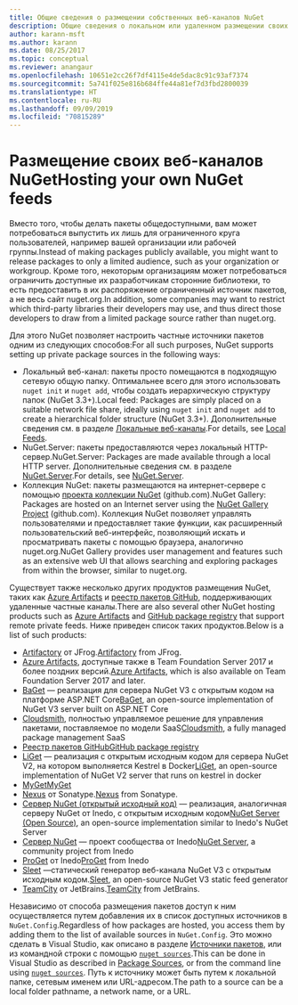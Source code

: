 ```yaml
---
title: Общие сведения о размещении собственных веб-каналов NuGet
description: Общие сведения о локальном или удаленном размещении своих веб-каналов пакетов NuGet или коллекций.
author: karann-msft
ms.author: karann
ms.date: 08/25/2017
ms.topic: conceptual
ms.reviewer: anangaur
ms.openlocfilehash: 10651e2cc26f7df4115e4de5dac8c91c93af7374
ms.sourcegitcommit: 5a741f025e816b684ffe44a81ef7d3fbd2800039
ms.translationtype: HT
ms.contentlocale: ru-RU
ms.lasthandoff: 09/09/2019
ms.locfileid: "70815289"
---
```

# <a name="hosting-your-own-nuget-feeds"></a><span data-ttu-id="468fb-103">Размещение своих веб-каналов NuGet</span><span class="sxs-lookup"><span data-stu-id="468fb-103">Hosting your own NuGet feeds</span></span>

<span data-ttu-id="468fb-104">Вместо того, чтобы делать пакеты общедоступными, вам может потребоваться выпустить их лишь для ограниченного круга пользователей, например вашей организации или рабочей группы.</span><span class="sxs-lookup"><span data-stu-id="468fb-104">Instead of making packages publicly available, you might want to release packages to only a limited audience, such as your organization or workgroup.</span></span> <span data-ttu-id="468fb-105">Кроме того, некоторым организациям может потребоваться ограничить доступные их разработчикам сторонние библиотеки, то есть предоставить в их распоряжение ограниченный источник пакетов, а не весь сайт nuget.org.</span><span class="sxs-lookup"><span data-stu-id="468fb-105">In addition, some companies may want to restrict which third-party libraries their developers may use, and thus direct those developers to draw from a limited package source rather than nuget.org.</span></span>

<span data-ttu-id="468fb-106">Для этого NuGet позволяет настроить частные источники пакетов одним из следующих способов:</span><span class="sxs-lookup"><span data-stu-id="468fb-106">For all such purposes, NuGet supports setting up private package sources in the following ways:</span></span>

- <span data-ttu-id="468fb-107">Локальный веб-канал: пакеты просто помещаются в подходящую сетевую общую папку. Оптимальнее всего для этого использовать `nuget init` и `nuget add`, чтобы создать иерархическую структуру папок (NuGet 3.3+).</span><span class="sxs-lookup"><span data-stu-id="468fb-107">Local feed: Packages are simply placed on a suitable network file share, ideally using `nuget init` and `nuget add` to create a hierarchical folder structure (NuGet 3.3+).</span></span> <span data-ttu-id="468fb-108">Дополнительные сведения см. в разделе [Локальные веб-каналы](../hosting-packages/local-feeds.md).</span><span class="sxs-lookup"><span data-stu-id="468fb-108">For details, see [Local Feeds](../hosting-packages/local-feeds.md).</span></span>
- <span data-ttu-id="468fb-109">NuGet.Server: пакеты предоставляются через локальный HTTP-сервер.</span><span class="sxs-lookup"><span data-stu-id="468fb-109">NuGet.Server: Packages are made available through a local HTTP server.</span></span> <span data-ttu-id="468fb-110">Дополнительные сведения см. в разделе [NuGet.Server](../hosting-packages/nuget-server.md).</span><span class="sxs-lookup"><span data-stu-id="468fb-110">For details, see [NuGet.Server](../hosting-packages/nuget-server.md).</span></span>
- <span data-ttu-id="468fb-111">Коллекция NuGet: пакеты размещаются на интернет-сервере с помощью [проекта коллекции NuGet](https://github.com/NuGet/NuGetGallery#build-and-run-the-gallery-in-arbitrary-number-easy-steps) (github.com).</span><span class="sxs-lookup"><span data-stu-id="468fb-111">NuGet Gallery: Packages are hosted on an Internet server using the [NuGet Gallery Project](https://github.com/NuGet/NuGetGallery#build-and-run-the-gallery-in-arbitrary-number-easy-steps) (github.com).</span></span> <span data-ttu-id="468fb-112">Коллекция NuGet позволяет управлять пользователями и предоставляет такие функции, как расширенный пользовательский веб-интерфейс, позволяющий искать и просматривать пакеты с помощью браузера, аналогично nuget.org.</span><span class="sxs-lookup"><span data-stu-id="468fb-112">NuGet Gallery provides user management and features such as an extensive web UI that allows searching and exploring packages from within the browser, similar to nuget.org.</span></span>

<span data-ttu-id="468fb-113">Существует также несколько других продуктов размещения NuGet, таких как [Azure Artifacts](https://www.visualstudio.com/docs/package/nuget/publish) и [реестр пакетов GitHub](https://help.github.com/articles/configuring-nuget-for-use-with-github-package-registry), поддерживающих удаленные частные каналы.</span><span class="sxs-lookup"><span data-stu-id="468fb-113">There are also several other NuGet hosting products such as [Azure Artifacts](https://www.visualstudio.com/docs/package/nuget/publish) and [GitHub package registry](https://help.github.com/articles/configuring-nuget-for-use-with-github-package-registry) that support remote private feeds.</span></span> <span data-ttu-id="468fb-114">Ниже приведен список таких продуктов.</span><span class="sxs-lookup"><span data-stu-id="468fb-114">Below is a list of such products:</span></span>

- <span data-ttu-id="468fb-115">[Artifactory](https://www.jfrog.com/artifactory/) от JFrog.</span><span class="sxs-lookup"><span data-stu-id="468fb-115">[Artifactory](https://www.jfrog.com/artifactory/) from JFrog.</span></span>
- <span data-ttu-id="468fb-116">[Azure Artifacts](https://www.visualstudio.com/docs/package/nuget/publish), доступные также в Team Foundation Server 2017 и более поздних версий.</span><span class="sxs-lookup"><span data-stu-id="468fb-116">[Azure Artifacts](https://www.visualstudio.com/docs/package/nuget/publish), which is also available on Team Foundation Server 2017 and later.</span></span>
- <span data-ttu-id="468fb-117">[BaGet](https://github.com/loic-sharma/BaGet) — реализация для сервера NuGet V3 с открытым кодом на платформе ASP.NET Core</span><span class="sxs-lookup"><span data-stu-id="468fb-117">[BaGet](https://github.com/loic-sharma/BaGet), an open-source implementation of NuGet V3 server built on ASP.NET Core</span></span>
- <span data-ttu-id="468fb-118">[Cloudsmith](https://cloudsmith.io/l/nuget-feed/), полностью управляемое решение для управления пакетами, поставляемое по модели SaaS</span><span class="sxs-lookup"><span data-stu-id="468fb-118">[Cloudsmith](https://cloudsmith.io/l/nuget-feed/), a fully managed package management SaaS</span></span>
- [<span data-ttu-id="468fb-119">Реестр пакетов GitHub</span><span class="sxs-lookup"><span data-stu-id="468fb-119">GitHub package registry</span></span>](https://help.github.com/articles/configuring-nuget-for-use-with-github-package-registry)
- <span data-ttu-id="468fb-120">[LiGet](https://github.com/ai-traders/liget) — реализация с открытым исходным кодом для сервера NuGet V2, на котором выполняется Kestrel в Docker</span><span class="sxs-lookup"><span data-stu-id="468fb-120">[LiGet](https://github.com/ai-traders/liget), an open-source implementation of NuGet V2 server that runs on kestrel in docker</span></span>
- [<span data-ttu-id="468fb-121">MyGet</span><span class="sxs-lookup"><span data-stu-id="468fb-121">MyGet</span></span>](http://myget.org)
- <span data-ttu-id="468fb-122">[Nexus](http://www.sonatype.org/nexus/) от Sonatype.</span><span class="sxs-lookup"><span data-stu-id="468fb-122">[Nexus](http://www.sonatype.org/nexus/) from Sonatype.</span></span>
- <span data-ttu-id="468fb-123">[Сервер NuGet (открытый исходный код)](http://nuget-server.net) — реализация, аналогичная серверу NuGet от Inedo, с открытым исходным кодом</span><span class="sxs-lookup"><span data-stu-id="468fb-123">[NuGet Server (Open Source)](http://nuget-server.net), an open-source implementation similar to Inedo's NuGet Server</span></span>
- <span data-ttu-id="468fb-124">[Сервер NuGet](http://nugetserver.net/) — проект сообщества от Inedo</span><span class="sxs-lookup"><span data-stu-id="468fb-124">[NuGet Server](http://nugetserver.net/), a community project from Inedo</span></span>
- <span data-ttu-id="468fb-125">[ProGet](http://inedo.com/proget) от Inedo</span><span class="sxs-lookup"><span data-stu-id="468fb-125">[ProGet](http://inedo.com/proget) from Inedo</span></span>
- <span data-ttu-id="468fb-126">[Sleet](https://github.com/emgarten/sleet) —статический генератор веб-канала NuGet V3 с открытым исходным кодом.</span><span class="sxs-lookup"><span data-stu-id="468fb-126">[Sleet](https://github.com/emgarten/sleet), an open-source NuGet V3 static feed generator</span></span>
- <span data-ttu-id="468fb-127">[TeamCity](https://www.jetbrains.com/teamcity/) от JetBrains.</span><span class="sxs-lookup"><span data-stu-id="468fb-127">[TeamCity](https://www.jetbrains.com/teamcity/) from JetBrains.</span></span>

<span data-ttu-id="468fb-128">Независимо от способа размещения пакетов доступ к ним осуществляется путем добавления их в список доступных источников в `NuGet.Config`.</span><span class="sxs-lookup"><span data-stu-id="468fb-128">Regardless of how packages are hosted, you access them by adding them to the list of available sources in `NuGet.Config`.</span></span> <span data-ttu-id="468fb-129">Это можно сделать в Visual Studio, как описано в разделе [Источники пакетов](../consume-packages/install-use-packages-visual-studio.md#package-sources), или из командной строки с помощью [`nuget sources`](../reference/cli-reference/cli-ref-sources.md).</span><span class="sxs-lookup"><span data-stu-id="468fb-129">This can be done in Visual Studio as described in [Package Sources](../consume-packages/install-use-packages-visual-studio.md#package-sources), or from the command line using [`nuget sources`](../reference/cli-reference/cli-ref-sources.md).</span></span> <span data-ttu-id="468fb-130">Путь к источнику может быть путем к локальной папке, сетевым именем или URL-адресом.</span><span class="sxs-lookup"><span data-stu-id="468fb-130">The path to a source can be a local folder pathname, a network name, or a URL.</span></span>

